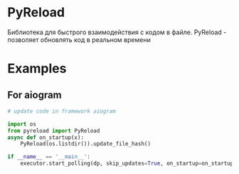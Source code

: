 PyReload
=====

Библиотека для быстрого взаимодействия с кодом в файле.
PyReload - позволяет обновлять код в реальном времени

Examples
====

## For aiogram

```python
# update code in framework aiogram

import os
from pyreload import PyReload
async def on_startup(x):
	PyReload(os.listdir()).update_file_hash()

if __name__ == '__main__':
	executor.start_polling(dp, skip_updates=True, on_startup=on_startup)   
```
